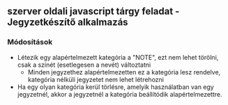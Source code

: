 ## szerver oldali javascript tárgy feladat - Jegyzetkészítő alkalmazás

### Módosítások

- Létezik egy alapértelmezett kategória a "NOTE", ezt nem lehet törölni, csak a színét (esetlegesen a nevét) változtatni
  - Minden jegyzethez alapértelmezetten ez a kategória lesz rendelve, kategória nélküli jegyzetet nem lehet létrehozni
- Ha egy olyan kategória kerül törlésre, amelyik használatban van egy jegyzetnél, akkor a jegyzetnél a kategória beállítódik alapértelmezettre.